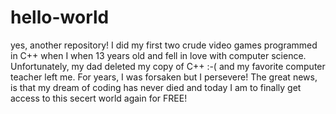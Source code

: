 # hello-world
yes, another repository!
I did my first two crude video games programmed in C++ when I when 13 years old and fell in love with computer science.  Unfortunately, my dad deleted my copy of C++ :-(  and my favorite computer teacher left me.  For years, I was forsaken but I persevere!
The great news, is that my dream of coding has never died and today I am to finally get access to this secert world again for FREE!

